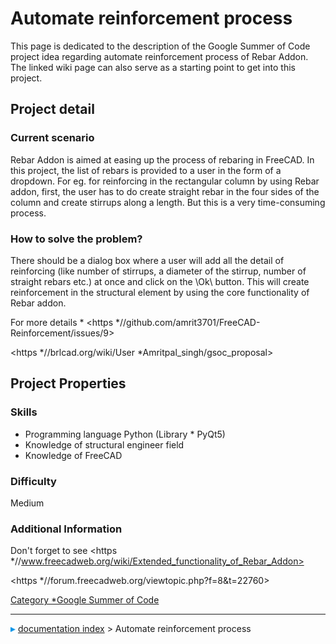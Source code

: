 # Automate reinforcement process
This page is dedicated to the description of the Google Summer of Code project idea regarding automate reinforcement process of Rebar Addon. The linked wiki page can also serve as a starting point to get into this project.

## Project detail 

### Current scenario 

Rebar Addon is aimed at easing up the process of rebaring in FreeCAD. In this project, the list of rebars is provided to a user in the form of a dropdown. For eg. for reinforcing in the rectangular column by using Rebar addon, first, the user has to do create straight rebar in the four sides of the column and create stirrups along a length. But this is a very time-consuming process.

### How to solve the problem? 

There should be a dialog box where a user will add all the detail of reinforcing (like number of stirrups, a diameter of the stirrup, number of straight rebars etc.) at once and click on the \Ok\ button. This will create reinforcement in the structural element by using the core functionality of Rebar addon.

For more details   * <https   *//github.com/amrit3701/FreeCAD-Reinforcement/issues/9>

<https   *//brlcad.org/wiki/User   *Amritpal_singh/gsoc_proposal>

## Project Properties 

### Skills

-   Programming language Python (Library   * PyQt5)
-   Knowledge of structural engineer field
-   Knowledge of FreeCAD

### Difficulty

Medium

### Additional Information 

Don\'t forget to see <https   *//www.freecadweb.org/wiki/Extended_functionality_of_Rebar_Addon>

<https   *//forum.freecadweb.org/viewtopic.php?f=8&t=22760>

[Category   *Google Summer of Code](Category_Google_Summer_of_Code.md)



---
![](images/Right_arrow.png) [documentation index](../README.md) > Automate reinforcement process
